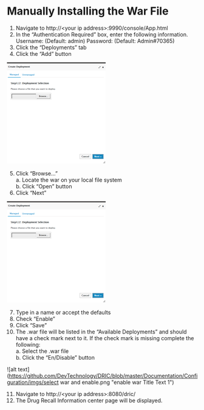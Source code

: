 # Manually Installing the War File

1. Navigate to http://\<your ip address\>:9990/console/App.html
2. In the “Authentication Required” box, enter the following information.
Username: (Default: admin)
Password: (Default: Admin#70365)
3. Click the “Deployments” tab
4. Click the “Add” button

![alt text](https://github.com/DevTechnology/DRIC/blob/master/Documentation/Configuration/imgs/war_deploy.png "war deploy 1")

5. Click “Browse...”  
a. Locate the war on your local file system  
b. Click “Open” button  
6. Click “Next”

![alt text](https://github.com/DevTechnology/DRIC/blob/master/Documentation/Configuration/imgs/war_deploy.png "war deploy 2")

7. Type in a name or accept the defaults
8.	Check “Enable”
9.	Click “Save”
10.	The .war file will be listed in the “Available Deployments” and should have a check mark next to it. If the check mark is missing complete the following:  
a. Select the .war file  
b. Click the “En/Disable” button  

![alt text](https://github.com/DevTechnology/DRIC/blob/master/Documentation/Configuration/imgs/select war and enable.png "enable war Title Text 1")

11. Navigate to http://\<your ip address\>:8080/dric/
12. The Drug Recall Information center page will be displayed.
